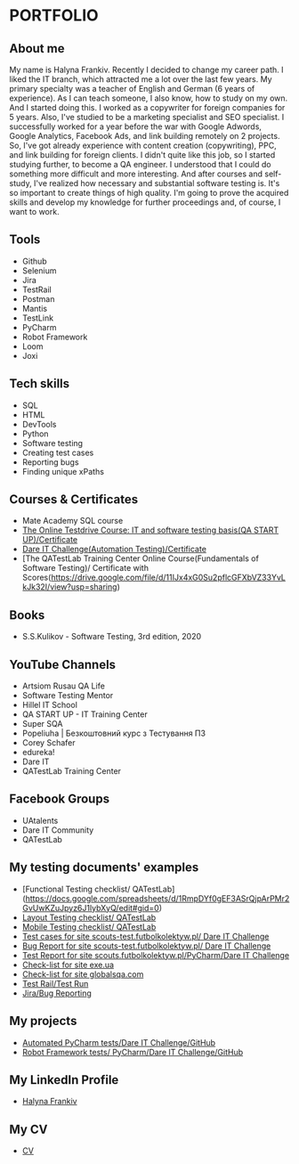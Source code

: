 # **PORTFOLIO**
## **About me**
My name is Halyna Frankiv. Recently I decided to change my career path. I liked the IT branch, which attracted me a lot over the last few years. My primary specialty was a teacher of English and German (6 years of experience). As I can teach someone, I also know, how to study on my own. And I started doing this. I worked as a copywriter for foreign companies for 5 years. Also, I've studied to be a marketing specialist and SEO specialist. I successfully worked for a year before the war with Google Adwords, Google Analytics, Facebook Ads, and link building remotely on 2 projects. So, I've got already experience with content creation (copywriting), PPC, and link building for foreign clients. I didn't quite like this job, so I started studying further, to become a QA engineer. I understood that I could do something more difficult and more interesting. And after courses and self-study, I've realized how necessary and substantial software testing is. It's so important to create things of high quality. I'm going to prove the acquired skills and develop my knowledge for further proceedings and, of course, I want to work.
## **Tools**
- Github
- Selenium 
- Jira
- TestRail
- Postman
- Mantis
- TestLink
- PyCharm
- Robot Framework
- Loom
- Joxi
## **Tech skills**
- SQL
- HTML
- DevTools
- Python
- Software testing
- Creating test cases
- Reporting bugs
- Finding unique xPaths
## **Courses & Certificates**
- Mate Academy SQL course
- [The Online Testdrive Course: IT and software testing basis(QA START UP)/Certificate](https://drive.google.com/drive/u/0/my-drive)
- [Dare IT Challenge(Automation Testing)/Certificate](https://drive.google.com/drive/u/0/folders/1Vq1Zmu8J-eontYydnlZJabqlgKNaKgkk)
- [The QATestLab Training Center Online Course(Fundamentals of Software Testing)/ Certificate with Scores(https://drive.google.com/file/d/11IJx4xG0Su2pflcGFXbVZ33YvLkJk32I/view?usp=sharing)
## **Books**
- S.S.Kulikov - Software Testing, 3rd edition, 2020
## **YouTube Channels**
-  Artsiom Rusau QA Life
-  Software Testing Mentor
-  Hillel IT School
-  QA START UP - IT Training Center
-  Super SQA
-  Popeliuha | Безкоштовний курс з Тестування ПЗ
-  Corey Schafer
-  edureka!
-  Dare IT
-  QATestLab Training Center
## **Facebook Groups**
- UAtalents
- Dare IT Community 
- QATestLab
## **My testing documents' examples**
- [Functional Testing checklist/ QATestLab] (https://docs.google.com/spreadsheets/d/1RmpDYf0gEF3ASrQjpArPMr2GvUwKZuJpyz6J1lybXyQ/edit#gid=0)
- [Layout Testing checklist/ QATestLab](https://docs.google.com/spreadsheets/d/196UzB6-wnBBZ_bpdhLmMylVJfg82KDKYa4n_92CGy6E/edit#gid=0)
- [Mobile Testing checklist/ QATestLab](https://docs.google.com/spreadsheets/d/1CEtnmHtYPdZx6zR9DT180y8QuaGmwSUn-z263SJkInE/edit#gid=0)
- [Test cases for site scouts-test.futbolkolektyw.pl/ Dare IT Challenge](https://drive.google.com/drive/u/0/folders/1FAzl3K_DVBwfPW38Tskul1tE6ZT6pYZV)
- [Bug Report for site scouts-test.futbolkolektyw.pl/ Dare IT Challenge](https://docs.google.com/spreadsheets/d/1r_ftWbF_bNFPXBr3EpuPXgj7Af4LIlHIJ6CcdmSWbuo/edit#gid=0)
- [Test Report for site scouts.futbolkolektyw.pl/PyCharm/Dare IT Challenge](https://docs.google.com/spreadsheets/d/1u13o7_w-FeB1As2Och-Pu-QUEENVcwYixGfWEhe5nAg/edit#gid=0)
- [Check-list for site exe.ua](https://docs.google.com/spreadsheets/d/1dBsMBsq5b-_EyUwhb5tRIfP9ZYH2ZOcFfS5PNZ0dTz4/edit#gid=0)
- [Check-list for site globalsqa.com](https://docs.google.com/spreadsheets/d/1SlUw87Y8Uj5JKhHcMfrXy1kPO20SGCLGWP3M37_V5vM/edit#gid=0)
- [Test Rail/Test Run](http://joxi.ru/J2bpEvDiM03Xer )
- [Jira/Bug Reporting](http://joxi.ru/LmG6QZ5CZwxnKr)
## **My projects**
- [Automated PyCharm tests/Dare IT Challenge/GitHub](https://github.com/gfrankiv/challenge_portfolio_pati)
- [Robot Framework tests/ PyCharm/Dare IT Challenge/GitHub](https://github.com/gfrankiv/halyna_robotframework)
## **My LinkedIn Profile**
- [Halyna Frankiv](https://www.linkedin.com/in/halyna-frankiv-b98047204/)
## **My CV**
- [CV](https://drive.google.com/drive/u/0/my-drive?q=type:pdf)
 






